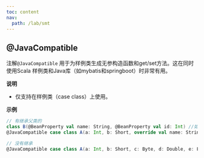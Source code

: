 ```yaml
---
toc: content
nav:
  path: /lab/smt
---
```


## @JavaCompatible

注解`@JavaCompatible` 用于为样例类生成无参构造函数和get/set方法。这在同时使用Scala 样例类和Java库（如mybatis和springboot）时非常有用。

**说明**

- 仅支持在样例类（case class）上使用。

**示例**

```scala
// 有继承父类的
class B(@BeanProperty val name: String, @BeanProperty val id: Int) //如果子类有重写父类的字段，必须为父类的字段添加 `@BeanProperty`
@JavaCompatible case class A(a: Int, b: Short, override val name: String, override val id: Int) extends B(name, id)

// 没有继承
@JavaCompatible case class A(a: Int, b: Short, c: Byte, d: Double, e: Float, f: Long, g: Char, h: Boolean, i: String)
```
